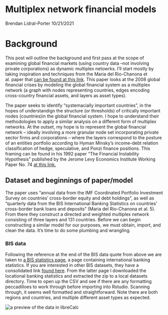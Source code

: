 Multiplex network financial models
================
Brendan Lidral-Porter
10/21/2021

# Background

This post will outline the background and first pass at the scope of
examining global financial markets (using country data –not involving
private corporations) as dynamic multiplex netowrks. I’ll start mostly
by taking inspiration and techniques from the Maria del Rio-Chanona et
al. paper that [can be found at this
link](https://appliednetsci.springeropen.com/articles/10.1007/s41109-020-00301-2).
This paper looks at the 2008 global financial crises by modeling the
global financial system as a multiplex network (a graph with nodes
representing countries, edges encoding cross-country financial assets,
and layers as asset types).

The paper seeks to identify “systemacially important countries”, in the
hopes of understandign the structure (or thresholds) of critically
important nodes (countries)in the global financial system. I hope to
understand their methodologies to apply a similar analysis on a
different form of multiplex networks. At the outset, my hope is to
represent the global financial network – ideally involving a more
granular node set incorporating private sector firms and corporations –
where the layers correspond to the posture of an entities portfolio
according to Hyman Minsky’s income-debt relation classification of
hedge, speculative, and Ponzi finance positions. This framing can be
found in his 1992 paper “The Financial Instability Hypothesis” published
by the Jerome Levy Economics Institute Working Paper No. 74 [at this
link.](https://papers.ssrn.com/sol3/papers.cfm?abstract_id=161024)

## Dataset and beginnings of paper/model

The paper uses “annual data from the IMF Coordinated Portfolio
Investment Survey on countries’ cross-border equity and debt holdings”,
as well as “quarterly data from the BIS International Banking Statistics
on countries’ cross-border bank loans and deposits” (Maria del
Rio-Chanona et al. 5). From there they construct a directed and weighted
multiplex network consisting of three layers and 131 countries. Before
we can begin constructing a similar model for our purposes, we must
obtain, import, and clean the data. It’s time to do some plumbing and
wrangling.

### BIS data

Following the reference at the end of the BIS data quote from above we
are taken to [a BIS statistics
page](https://www.bis.org/statistics/rppb1807.htm), a page containing
international banking statistics. If you are interested in other BIS
datasets, they have a consolidated link [found
here](https://www.bis.org/statistics/full_data_sets.htm). From the
latter page I downloaded the locational banking statistics and extracted
the zip to a local datasets directory. Time to open up the CSV and see
if there are any formatting peccadilloes to work through before
importing into Rstudio. Scanning through, it seems well formatted and
straightforward. Note there are both regions and countries, and multiple
different asset types as expected.

![a preview of the data in
libreCalc](img/posts/multiplex_financial_markets/BIS_data_csv_preview.gif)
